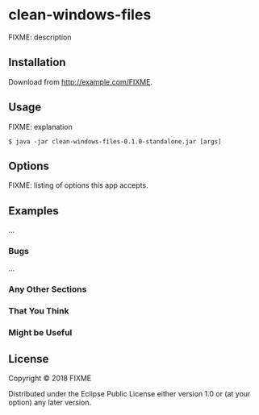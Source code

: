 # clean-windows-files

FIXME: description

## Installation

Download from http://example.com/FIXME.

## Usage

FIXME: explanation

    $ java -jar clean-windows-files-0.1.0-standalone.jar [args]

## Options

FIXME: listing of options this app accepts.

## Examples

...

### Bugs

...

### Any Other Sections
### That You Think
### Might be Useful

## License

Copyright © 2018 FIXME

Distributed under the Eclipse Public License either version 1.0 or (at
your option) any later version.
